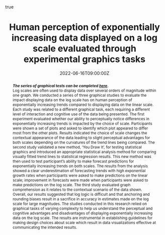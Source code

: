---
abstract: "

***The series of graphical tests can be completed [here](https://shiny.srvanderplas.com/perception-of-statistical-graphics/).***


Log scales are often used to display data over several orders of magnitude within one graph. We conducted a series of three graphical studies to evaluate the impact displaying data on the log scale has on human perception of exponentially increasing trends compared to displaying data on the linear scale. Each study was related to a different graphical task, each requiring a different level of interaction and cognitive use of the data being presented. The first experiment evaluated whether our ability to perceptually notice differences in exponentially increasing trends is impacted by the choice of scale. Participants were shown a set of plots and
asked to identify which plot appeared to differ most from the other plots. Results indicated the choice of scale changes the contextual appearance of the data leading to slight perceptual advantages for both scales depending on the curvatures of the trend lines being compared. The second study validated a new method, ‘You Draw It’, for testing statistical graphics and introduced an appropriate statistical analysis method for comparing visually fitted trend lines to statistical regression results. This new method was then used to test participant’s ability to make forecast predictions for exponentially increasing trends on both scales. The results from the analysis showed a clear underestimation of forecasting trends with high exponential growth rates when participants were asked to make predictions on the linear scale; improvement in forecasts were made when participants were asked to make predictions on the log scale. The third study evaluated graph comprehension as it relates to the contextual scenario of the data shown. Overall, our results suggested that log logic is difficult and that anchoring and rounding biases result in a sacrifice in accuracy in estimates made on the log scale for large magnitudes. The studies conducted in this research relied on graphical tasks of varying complexity to help us understand the perceptual and cognitive advantages and disadvantages of displaying exponentially increasing data on the log scale. The results are instrumental in establishing guidelines for making design choices about scale which result in data visualizations effective at communicating the intended results."

address:
  city: 
  country: 
  postcode: 
  region: 
  street: 
all_day: false
authors: [Emily A. Robinson]
date: "2022-06-16T09:00:00Z"
date_end:
event: Ph.D. Defense
event_url:
featured: true
image:
  caption: ''
  focal_point: Right
links:
# - icon: twitter
#   icon_pack: fab
#   name: Follow
#   url: 
location: University of Nebraska - Lincoln
math: true
projects:
- internal-project
publishDate: "2022-02-14T16:00:00Z"
# slides: example
summary: "We conducted a series of three graphical studies to evaluate the impact displaying data on the log scale has on human perception of exponentially increasing trends compared to displaying data on the linear scale."
tags: 
  - Graphics
  - Perception
  - Visual Inference
  - Log Scale
  - You Draw It
  - User Interaction
  - Graph Comprehension
  - Cognitive Fit
title: "Human perception of exponentially increasing data displayed on a log scale evaluated through experimental graphics tasks"
url_code: "https://github.com/earobinson95/presentations/blob/master/Dissertation/2022-06-16-final-defense/index.rmd"
url_pdf: ""
url_slides: "https://earobinson95.github.io/presentations/Dissertation/2022-06-16-final-defense/index.html#1"
url_video: ""
---